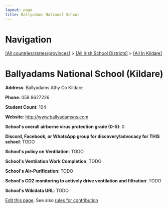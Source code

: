 ```yaml
---
layout: page
title: Ballyadams National School
---
```

# Navigation

[[All countries/states/provinces]](../../..) > [[All Irish School Districts]](../..) > [[All In Kildare]](..)

# Ballyadams National School (Kildare)

**Address**: Ballyadams Athy Co Kildare

**Phone**: 059 8627226

**Student Count**: 104

**Website**: <http://www.ballyadamsns.com>

**School's overall airborne virus protection grade (0-5)**: 0

**Discord, Facebook, or WhatsApp group for discovery/advocacy for THIS school**: TODO

**School's policy on Ventilation**: TODO

**School's Ventilation Work Completion**: TODO

**School's Air-Purification**: TODO

**School's CO2 monitoring to actively drive ventilation and filtration**: TODO

**School's Wikidata URL**: TODO


[Edit this page](https://github.com/ventilate-schools/Ireland/edit/main/./Kildare/Ballyadams_National_School.md). See also [rules for contribution](../../../contribution-rules/)